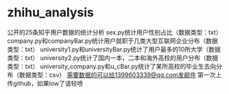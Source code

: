 # zhihu_analysis
公开的25条知乎用户数据的统计分析
sex.py统计用户性别占比（数据类型：txt）
company.py和companyBar.py统计用户就职于几类大型互联网企业分布（数据类型：txt）
university1.py和universityBar.py统计了用户最多的10所大学（数据类型：txt）
university2.py统计了国内一本，二本和海外高校的用户分布（数据类型：txt）
university_company.py和u_cBar.py统计了某所高校的毕业生去向分布（数据类型：csv）
需要数据的可以给1399603339@qq.com发邮件
第一次上传github，如果low了请轻喷
